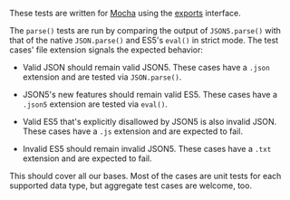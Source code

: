 These tests are written for [Mocha][] using the [exports][] interface.

[Mocha]: //visionmedia.github.com/mocha/
[exports]: //visionmedia.github.com/mocha/#exports-interface

The `parse()` tests are run by comparing the output of `JSON5.parse()` with
that of the native `JSON.parse()` and ES5's `eval()` in strict mode. The test
cases' file extension signals the expected behavior:

- Valid JSON should remain valid JSON5. These cases have a `.json` extension
  and are tested via `JSON.parse()`.

- JSON5's new features should remain valid ES5. These cases have a `.json5`
  extension are tested via `eval()`.

- Valid ES5 that's explicitly disallowed by JSON5 is also invalid JSON. These
  cases have a `.js` extension and are expected to fail.

- Invalid ES5 should remain invalid JSON5. These cases have a `.txt` extension
  and are expected to fail.

This should cover all our bases. Most of the cases are unit tests for each
supported data type, but aggregate test cases are welcome, too.
